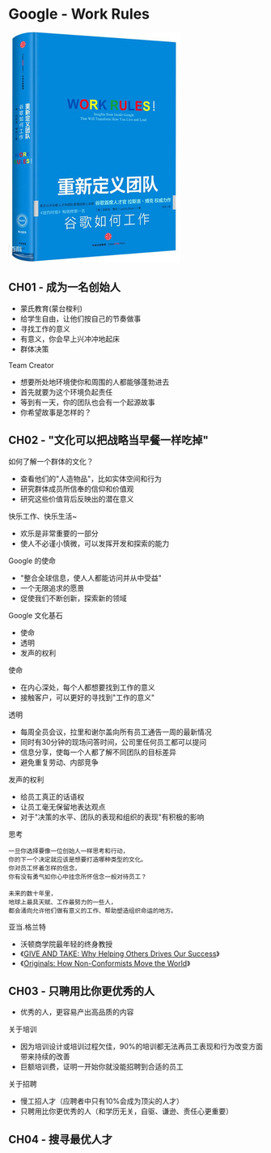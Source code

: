 # Google - Work Rules

![](images/2019_03_23_google_work_rules/book.png)


## CH01 - 成为一名创始人

 * 蒙氏教育(蒙台梭利)
 * 给学生自由，让他们按自己的节奏做事
 * 寻找工作的意义
 * 有意义，你会早上兴冲冲地起床
 * 群体决策

Team Creator

 * 想要所处地环境使你和周围的人都能够蓬勃进去
 * 首先就要为这个环境负起责任
 * 等到有一天，你的团队也会有一个起源故事
 * 你希望故事是怎样的？


## CH02 - "文化可以把战略当早餐一样吃掉"

如何了解一个群体的文化？

 * 查看他们的"人造物品"，比如实体空间和行为
 * 研究群体成员所信奉的信仰和价值观
 * 研究这些价值背后反映出的潜在意义

快乐工作、快乐生活~

 * 欢乐是非常重要的一部分
 * 使人不必谨小慎微，可以发挥开发和探索的能力

Google 的使命

 * "整合全球信息，使人人都能访问并从中受益"
 * 一个无限追求的愿景
 * 促使我们不断创新，探索新的领域

Google 文化基石

 * 使命
 * 透明
 * 发声的权利

使命

 * 在内心深处，每个人都想要找到工作的意义
 * 接触客户，可以更好的寻找到"工作的意义"

透明

 * 每周全员会议，拉里和谢尔盖向所有员工通告一周的最新情况
 * 同时有30分钟的现场问答时间，公司里任何员工都可以提问
 * 信息分享，使每一个人都了解不同团队的目标差异
 * 避免重复劳动、内部竞争

发声的权利

 * 给员工真正的话语权
 * 让员工毫无保留地表达观点
 * 对于"决策的水平、团队的表现和组织的表现"有积极的影响

思考

```
一旦你选择要像一位创始人一样思考和行动，
你的下一个决定就应该是想要打造哪种类型的文化。
你对员工怀着怎样的信念，
你有没有勇气如你心中挂念所怀信念一般对待员工？

未来的数十年里，
地球上最具天赋、工作最努力的一些人，
都会涌向允许他们做有意义的工作、帮助塑造组织命运的地方。
```

亚当.格兰特

 * 沃顿商学院最年轻的终身教授
 * 《[GIVE AND TAKE: Why Helping Others Drives Our Success][1]》
 * 《[Originals: How Non-Conformists Move the World][2]》


## CH03 - 只聘用比你更优秀的人

 * 优秀的人，更容易产出高品质的内容

关于培训

 * 因为培训设计或培训过程欠佳，90%的培训都无法再员工表现和行为改变方面带来持续的改善 
 * 巨额培训费，证明一开始你就没能招聘到合适的员工

关于招聘

 * 慢工招人才（应聘者中只有10%会成为顶尖的人才）
 * 只聘用比你更优秀的人（和学历无关，自驱、谦逊、责任心更重要）


## CH04 - 搜寻最优人才




[1]:https://item.jd.com/12379130.html
[2]:https://item.jd.com/25694154448.html


